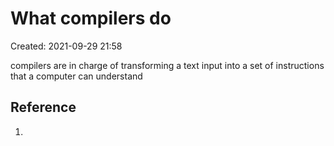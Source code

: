 # What compilers do
Created: 2021-09-29 21:58

compilers are in charge of transforming a text input into a set of instructions that a computer can understand
## Reference
1. 